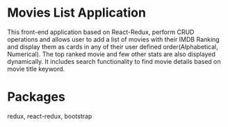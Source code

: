 # Movies List Application
This front-end application based on React-Redux, perform CRUD operations and allows user to add a list of movies with their IMDB Ranking and display them as cards in any of their user defined order(Alphabetical, Numerical). The top ranked movie and few other stats are also displayed dynamically. It includes search functionality to find movie details based on movie title keyword. 

# Packages

redux, react-redux, bootstrap 
